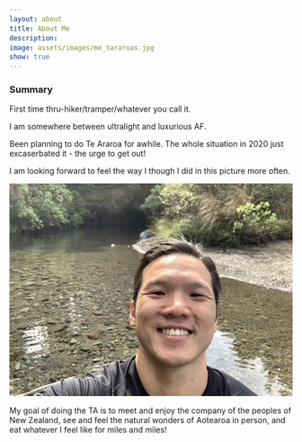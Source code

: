 ```yaml
---
layout: about
title: About Me
description: 
image: assets/images/me_tararuas.jpg
show: true
---
```


### Summary

First time thru-hiker/tramper/whatever you call it.

I am somewhere between ultralight and luxurious AF.

Been planning to do Te Araroa for awhile. The whole situation in 2020 just excaserbated it - the urge to get  out!

I am looking forward to feel the way I though I did in this picture more often.  

![me with a smile in front of nature](/assets/images/me_nationalpark.jpg)

My goal of doing the TA is to meet and enjoy the company of the peoples of New Zealand, see and feel the natural wonders of Aotearoa in person, and eat whatever I feel like for miles and miles!